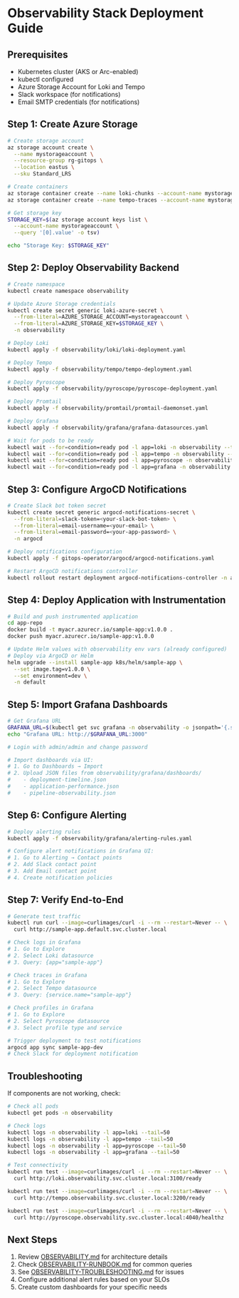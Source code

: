 # Observability Stack Deployment Guide

## Prerequisites

- Kubernetes cluster (AKS or Arc-enabled)
- kubectl configured
- Azure Storage Account for Loki and Tempo
- Slack workspace (for notifications)
- Email SMTP credentials (for notifications)

## Step 1: Create Azure Storage

```bash
# Create storage account
az storage account create \
  --name mystorageaccount \
  --resource-group rg-gitops \
  --location eastus \
  --sku Standard_LRS

# Create containers
az storage container create --name loki-chunks --account-name mystorageaccount
az storage container create --name tempo-traces --account-name mystorageaccount

# Get storage key
STORAGE_KEY=$(az storage account keys list \
  --account-name mystorageaccount \
  --query '[0].value' -o tsv)

echo "Storage Key: $STORAGE_KEY"
```

## Step 2: Deploy Observability Backend

```bash
# Create namespace
kubectl create namespace observability

# Update Azure Storage credentials
kubectl create secret generic loki-azure-secret \
  --from-literal=AZURE_STORAGE_ACCOUNT=mystorageaccount \
  --from-literal=AZURE_STORAGE_KEY=$STORAGE_KEY \
  -n observability

# Deploy Loki
kubectl apply -f observability/loki/loki-deployment.yaml

# Deploy Tempo
kubectl apply -f observability/tempo/tempo-deployment.yaml

# Deploy Pyroscope
kubectl apply -f observability/pyroscope/pyroscope-deployment.yaml

# Deploy Promtail
kubectl apply -f observability/promtail/promtail-daemonset.yaml

# Deploy Grafana
kubectl apply -f observability/grafana/grafana-datasources.yaml

# Wait for pods to be ready
kubectl wait --for=condition=ready pod -l app=loki -n observability --timeout=300s
kubectl wait --for=condition=ready pod -l app=tempo -n observability --timeout=300s
kubectl wait --for=condition=ready pod -l app=pyroscope -n observability --timeout=300s
kubectl wait --for=condition=ready pod -l app=grafana -n observability --timeout=300s
```

## Step 3: Configure ArgoCD Notifications

```bash
# Create Slack bot token secret
kubectl create secret generic argocd-notifications-secret \
  --from-literal=slack-token=<your-slack-bot-token> \
  --from-literal=email-username=<your-email> \
  --from-literal=email-password=<your-app-password> \
  -n argocd

# Deploy notifications configuration
kubectl apply -f gitops-operator/argocd/argocd-notifications.yaml

# Restart ArgoCD notifications controller
kubectl rollout restart deployment argocd-notifications-controller -n argocd
```

## Step 4: Deploy Application with Instrumentation

```bash
# Build and push instrumented application
cd app-repo
docker build -t myacr.azurecr.io/sample-app:v1.0.0 .
docker push myacr.azurecr.io/sample-app:v1.0.0

# Update Helm values with observability env vars (already configured)
# Deploy via ArgoCD or Helm
helm upgrade --install sample-app k8s/helm/sample-app \
  --set image.tag=v1.0.0 \
  --set environment=dev \
  -n default
```

## Step 5: Import Grafana Dashboards

```bash
# Get Grafana URL
GRAFANA_URL=$(kubectl get svc grafana -n observability -o jsonpath='{.status.loadBalancer.ingress[0].ip}')
echo "Grafana URL: http://$GRAFANA_URL:3000"

# Login with admin/admin and change password

# Import dashboards via UI:
# 1. Go to Dashboards → Import
# 2. Upload JSON files from observability/grafana/dashboards/
#    - deployment-timeline.json
#    - application-performance.json
#    - pipeline-observability.json
```

## Step 6: Configure Alerting

```bash
# Deploy alerting rules
kubectl apply -f observability/grafana/alerting-rules.yaml

# Configure alert notifications in Grafana UI:
# 1. Go to Alerting → Contact points
# 2. Add Slack contact point
# 3. Add Email contact point
# 4. Create notification policies
```

## Step 7: Verify End-to-End

```bash
# Generate test traffic
kubectl run curl --image=curlimages/curl -i --rm --restart=Never -- \
  curl http://sample-app.default.svc.cluster.local

# Check logs in Grafana
# 1. Go to Explore
# 2. Select Loki datasource
# 3. Query: {app="sample-app"}

# Check traces in Grafana
# 1. Go to Explore
# 2. Select Tempo datasource
# 3. Query: {service.name="sample-app"}

# Check profiles in Grafana
# 1. Go to Explore
# 2. Select Pyroscope datasource
# 3. Select profile type and service

# Trigger deployment to test notifications
argocd app sync sample-app-dev
# Check Slack for deployment notification
```

## Troubleshooting

If components are not working, check:

```bash
# Check all pods
kubectl get pods -n observability

# Check logs
kubectl logs -n observability -l app=loki --tail=50
kubectl logs -n observability -l app=tempo --tail=50
kubectl logs -n observability -l app=pyroscope --tail=50
kubectl logs -n observability -l app=grafana --tail=50

# Test connectivity
kubectl run test --image=curlimages/curl -i --rm --restart=Never -- \
  curl http://loki.observability.svc.cluster.local:3100/ready

kubectl run test --image=curlimages/curl -i --rm --restart=Never -- \
  curl http://tempo.observability.svc.cluster.local:3200/ready

kubectl run test --image=curlimages/curl -i --rm --restart=Never -- \
  curl http://pyroscope.observability.svc.cluster.local:4040/healthz
```

## Next Steps

1. Review [OBSERVABILITY.md](../docs/OBSERVABILITY.md) for architecture details
2. Check [OBSERVABILITY-RUNBOOK.md](../docs/OBSERVABILITY-RUNBOOK.md) for common queries
3. See [OBSERVABILITY-TROUBLESHOOTING.md](../docs/OBSERVABILITY-TROUBLESHOOTING.md) for issues
4. Configure additional alert rules based on your SLOs
5. Create custom dashboards for your specific needs
